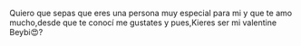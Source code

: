 Quiero que sepas que eres una persona muy especial
para mi y que te amo mucho,desde que te conocí me 
gustates y pues,Kieres ser mi valentine Beybi😍?
